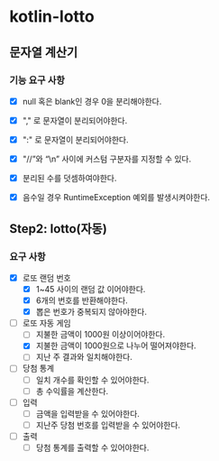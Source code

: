 # kotlin-lotto

## 문자열 계산기

### 기능 요구 사항

- [x] null 혹은 blank인 경우 0을 분리해야한다. 
- [x] "," 로 문자열이 분리되어야한다.
- [x] ":" 로 문자열이 분리되어야한다.
- [x] "//”와 “\n” 사이에 커스텀 구분자를 지정할 수 있다.
- [x] 분리된 수를 덧셈하여야한다.
- [x] 음수일 경우 RuntimeException 예외를 발생시켜야한다.


## Step2: lotto(자동)

### 요구 사항

- [x] 로또 랜덤 번호
  - [x] 1~45 사이의 랜덤 값 이어야한다.
  - [x] 6개의 번호를 반환해야한다.
  - [x] 뽑은 번호가 중복되지 않아야한다.
- [ ] 로또 자동 게임
  - [ ] 지불한 금액이 1000원 이상이어야한다.
  - [x] 지불한 금액이 1000원으로 나누어 떨어져야한다.
  - [ ] 지난 주 결과와 일치해야한다.
- [ ] 당첨 통계
  - [ ] 일치 개수를 확인할 수 있어야한다.
  - [ ] 총 수익률을 계산한다.
- [ ] 입력
  - [ ] 금액을 입력받을 수 있어야한다.
  - [ ] 지난주 당첨 번호를 입력받을 수 있어야한다.
- [ ] 출력
  - [ ] 당첨 통계를 출력할 수 있어야한다.
